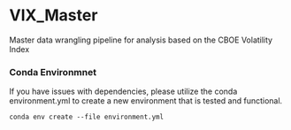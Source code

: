 # VIX_Master
Master data wrangling pipeline for analysis based on the CBOE Volatility Index

### Conda Environmnet

If you have issues with dependencies, please utilize the conda environment.yml to 
create a new environment that is tested and functional. 

`conda env create --file environment.yml`
